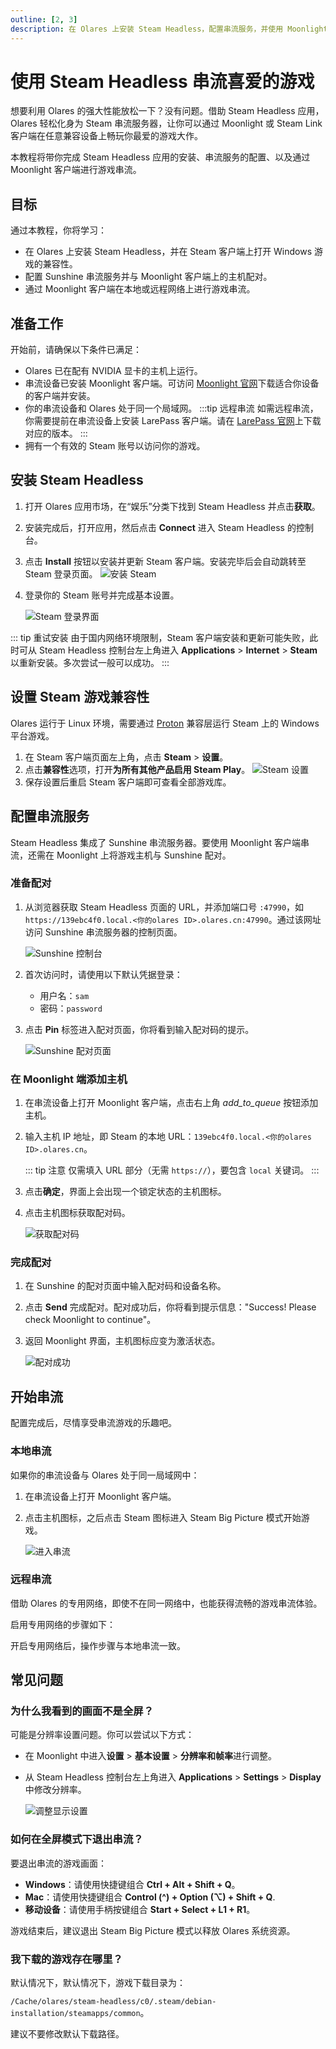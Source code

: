 ```yaml
---
outline: [2, 3]
description: 在 Olares 上安装 Steam Headless，配置串流服务，并使用 Moonlight 从本地或远程网络串流 Steam 游戏。
--- 
```


# 使用 Steam Headless 串流喜爱的游戏

想要利用 Olares 的强大性能放松一下？没有问题。借助 Steam Headless 应用，Olares 轻松化身为 Steam 串流服务器，让你可以通过 Moonlight 或 Steam Link 客户端在任意兼容设备上畅玩你最爱的游戏大作。

本教程将带你完成 Steam Headless 应用的安装、串流服务的配置、以及通过 Moonlight 客户端进行游戏串流。

## 目标
通过本教程，你将学习：

- 在 Olares 上安装 Steam Headless，并在 Steam 客户端上打开 Windows 游戏的兼容性。  
- 配置 Sunshine 串流服务并与 Moonlight 客户端上的主机配对。  
- 通过 Moonlight 客户端在本地或远程网络上进行游戏串流。 
  
## 准备工作

开始前，请确保以下条件已满足：
- Olares 已在配有 NVIDIA 显卡的主机上运行。
- 串流设备已安装 Moonlight 客户端。可访问 [Moonlight 官网](https://moonlight-stream.org/)下载适合你设备的客户端并安装。
- 你的串流设备和 Olares 处于同一个局域网。 
   :::tip 远程串流
   如需远程串流，你需要提前在串流设备上安装 LarePass 客户端。请在 [LarePass 官网](https://olares.cn/larepass)上下载对应的版本。
   :::
- 拥有一个有效的 Steam 账号以访问你的游戏。

## 安装 Steam Headless

1. 打开 Olares 应用市场，在“娱乐”分类下找到 Steam Headless 并点击**获取**。
2. 安装完成后，打开应用，然后点击 **Connect** 进入 Steam Headless 的控制台。
3. 点击 **Install** 按钮以安装并更新 Steam 客户端。安装完毕后会自动跳转至 Steam 登录页面。
   ![安装 Steam](/images/manual/tutorials/install-steam-client.png#bordered)

4. 登录你的 Steam 账号并完成基本设置。

   ![Steam 登录界面](/images/zh/manual/tutorials/steam-login.png#bordered)

::: tip 重试安装
由于国内网络环境限制，Steam 客户端安装和更新可能失败，此时可从 Steam Headless 控制台左上角进入 **Applications** > **Internet** > **Steam** 以重新安装。多次尝试一般可以成功。
:::

## 设置 Steam 游戏兼容性

Olares 运行于 Linux 环境，需要通过 [Proton](https://github.com/ValveSoftware/Proton) 兼容层运行 Steam 上的 Windows 平台游戏。

1. 在 Steam 客户端页面左上角，点击 **Steam** > **设置**。
2. 点击**兼容性**选项，打开**为所有其他产品启用 Steam Play**。
   ![Steam 设置](/images/zh/manual/tutorials/steam-setting.png#bordered)
3. 保存设置后重启 Steam 客户端即可查看全部游戏库。

## 配置串流服务

Steam Headless 集成了 Sunshine 串流服务器。要使用 Moonlight 客户端串流，还需在 Moonlight 上将游戏主机与 Sunshine 配对。

### 准备配对

1. 从浏览器获取 Steam Headless 页面的 URL，并添加端口号 `:47990`，如 `https://139ebc4f0.local.<你的olares ID>.olares.cn:47990`。通过该网址访问 Sunshine 串流服务器的控制页面。
   
   ![Sunshine 控制台](/images/manual/tutorials/access-sunshine.png#bordered)
   
2. 首次访问时，请使用以下默认凭据登录：  
   - 用户名：`sam`  
   - 密码：`password`
3. 点击 **Pin** 标签进入配对页面，你将看到输入配对码的提示。
   
   ![Sunshine 配对页面](/images/manual/tutorials/pin-sunshine.png#bordered)

### 在 Moonlight 端添加主机

1. 在串流设备上打开 Moonlight 客户端，点击右上角 <i class="material-symbols-outlined">add_to_queue</i> 按钮添加主机。
2. 输入主机 IP 地址，即 Steam 的本地 URL：`139ebc4f0.local.<你的olares ID>.olares.cn`。
   
   ::: tip 注意
   仅需填入 URL 部分（无需 `https://`），要包含 `local` 关键词。
   :::

3. 点击**确定**，界面上会出现一个锁定状态的主机图标。
4. 点击主机图标获取配对码。
   
   ![获取配对码](/images/manual/tutorials/get-pin-code.png#bordered)

### 完成配对

1. 在 Sunshine 的配对页面中输入配对码和设备名称。 
2. 点击 **Send** 完成配对。配对成功后，你将看到提示信息："Success! Please check Moonlight to continue"。
3. 返回 Moonlight 界面，主机图标应变为激活状态。  
   
   ![配对成功](/images/manual/tutorials/active-host-moonlight.png#bordered)  

## 开始串流

配置完成后，尽情享受串流游戏的乐趣吧。

### 本地串流

如果你的串流设备与 Olares 处于同一局域网中：

1. 在串流设备上打开 Moonlight 客户端。  
2. 点击主机图标，之后点击 Steam 图标进入 Steam Big Picture 模式开始游戏。  
   
   ![进入串流](/images/manual/tutorials/stream-success.png#bordered) 

### 远程串流

借助 Olares 的专用网络，即使不在同一网络中，也能获得流畅的游戏串流体验。

启用专用网络的步骤如下：

<!--@include: ./remote.reusables.md{4,24}-->

开启专用网络后，操作步骤与本地串流一致。

## 常见问题

### 为什么我看到的画面不是全屏？

可能是分辨率设置问题。你可以尝试以下方式：

- 在 Moonlight 中进入**设置** > **基本设置** > **分辨率和帧率**进行调整。
- 从 Steam Headless 控制台左上角进入 **Applications** > **Settings** > **Display** 中修改分辨率。  
   
   ![调整显示设置](/images/manual/tutorials/set-steam-display.png#bordered)

### 如何在全屏模式下退出串流？
   
要退出串流的游戏画面：
- **Windows**：请使用快捷键组合 **Ctrl + Alt + Shift + Q**。
- **Mac**：请使用快捷键组合 **Control (^) + Option (⌥) + Shift + Q**. 
- **移动设备**：请使用手柄按键组合 **Start + Select + L1 + R1**。

游戏结束后，建议退出 Steam Big Picture 模式以释放 Olares 系统资源。

### 我下载的游戏存在哪里？

默认情况下，默认情况下，游戏下载目录为：
 
 `/Cache/olares/steam-headless/c0/.steam/debian-installation/steamapps/common`。
 
建议不要修改默认下载路径。


